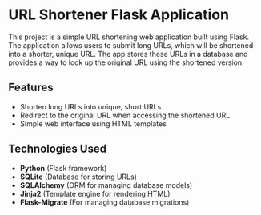 # URL Shortener Flask Application

This project is a simple URL shortening web application built using Flask. The application allows users to submit long URLs, which will be shortened into a shorter, unique URL. The app stores these URLs in a database and provides a way to look up the original URL using the shortened version.

## Features
- Shorten long URLs into unique, short URLs
- Redirect to the original URL when accessing the shortened URL
- Simple web interface using HTML templates

## Technologies Used
- **Python** (Flask framework)
- **SQLite** (Database for storing URLs)
- **SQLAlchemy** (ORM for managing database models)
- **Jinja2** (Template engine for rendering HTML)
- **Flask-Migrate** (For managing database migrations)